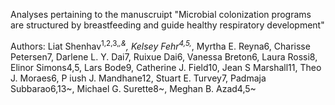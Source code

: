 Analyses pertaining to the manuscruipt "Microbial colonization programs are structured by breastfeeding and guide healthy respiratory development"

Authors: Liat Shenhav<sup>1,2,3,*,&</sup>, Kelsey Fehr<sup>4,5,*</sup>, Myrtha E. Reyna6, Charisse Petersen7, Darlene L. Y. Dai7, Ruixue Dai6, 
Vanessa Breton6, Laura Rossi8, Elinor Simons4,5, Lars Bode9, Catherine J. Field10, Jean S Marshall11, Theo J. Moraes6, P
iush J. Mandhane12, Stuart E. Turvey7, Padmaja Subbarao6,13~, Michael G. Surette8~, 
Meghan B. Azad4,5~
